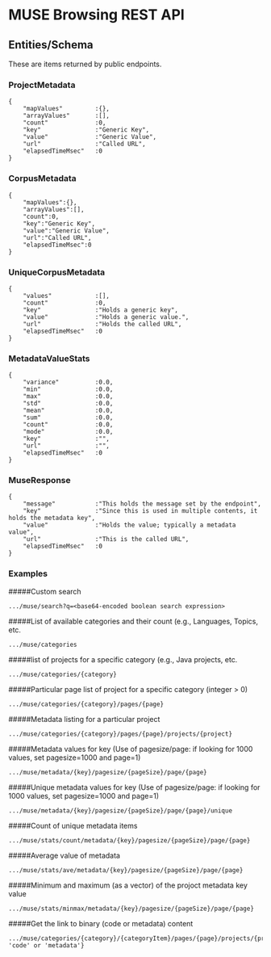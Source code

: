 # MUSE Browsing REST API

## Entities/Schema

These are items returned by public endpoints.


### ProjectMetadata


~~~~
{
    "mapValues"         :{},
    "arrayValues"       :[],
    "count"             :0,
    "key"               :"Generic Key",
    "value"             :"Generic Value",
    "url"               :"Called URL",
    "elapsedTimeMsec"   :0
}
~~~~


### CorpusMetadata

~~~~
{
    "mapValues":{},
    "arrayValues":[],
    "count":0,
    "key":"Generic Key",
    "value":"Generic Value",
    "url":"Called URL",
    "elapsedTimeMsec":0
}
~~~~

### UniqueCorpusMetadata


~~~~
{
    "values"            :[],
    "count"             :0,
    "key"               :"Holds a generic key",
    "value"             :"Holds a generic value.",
    "url"               :"Holds the called URL",
    "elapsedTimeMsec"   :0
}
~~~~

### MetadataValueStats

~~~~
{
    "variance"          :0.0,
    "min"               :0.0,
    "max"               :0.0,
    "std"               :0.0,
    "mean"              :0.0,
    "sum"               :0.0,
    "count"             :0.0,
    "mode"              :0.0,
    "key"               :"",
    "url"               :"",
    "elapsedTimeMsec"   :0
}
~~~~

### MuseResponse

~~~~
{
    "message"           :"This holds the message set by the endpoint",
    "key"               :"Since this is used in multiple contents, it holds the metadata key",
    "value"             :"Holds the value; typically a metadata value",
    "url"               :"This is the called URL",
    "elapsedTimeMsec"   :0
}
~~~~

### Examples

#####Custom search
~~~~
.../muse/search?q=<base64-encoded boolean search expression>
~~~~

#####List of available categories and their count (e.g., Languages, Topics, etc.

~~~~
.../muse/categories
~~~~


#####list of projects for a specific category (e.g., Java projects, etc.

~~~~
.../muse/categories/{category}
~~~~

#####Particular page list of project for a specific category (integer > 0)

~~~~
.../muse/categories/{category}/pages/{page}
~~~~

#####Metadata listing for a particular project

~~~~
.../muse/categories/{category}/pages/{page}/projects/{project}
~~~~

#####Metadata values for key (Use of pagesize/page: if looking for 1000 values, set pagesize=1000 and page=1)

~~~~
.../muse/metadata/{key}/pagesize/{pageSize}/page/{page}
~~~~

#####Unique metadata values for key (Use of pagesize/page: if looking for 1000 values, set pagesize=1000 and page=1)

~~~~
.../muse/metadata/{key}/pagesize/{pageSize}/page/{page}/unique
~~~~

#####Count of unique metadata items

~~~~
.../muse/stats/count/metadata/{key}/pagesize/{pageSize}/page/{page}
~~~~

#####Average value of metadata

~~~~
.../muse/stats/ave/metadata/{key}/pagesize/{pageSize}/page/{page}
~~~~

#####Minimum and maximum (as a vector) of the projoct metadata key value

~~~~
.../muse/stats/minmax/metadata/{key}/pagesize/{pageSize}/page/{page}
~~~~

#####Get the link to binary (code or metadata) content

~~~~
.../muse/categories/{category}/{categoryItem}/pages/{page}/projects/{projectRow}/content/{type: 'code' or 'metadata'}
~~~~


